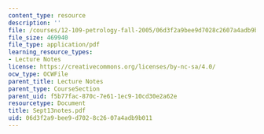 ```yaml
---
content_type: resource
description: ''
file: /courses/12-109-petrology-fall-2005/06d3f2a9bee9d7028c2607a4adb9b011_Sept13notes.pdf
file_size: 469940
file_type: application/pdf
learning_resource_types:
- Lecture Notes
license: https://creativecommons.org/licenses/by-nc-sa/4.0/
ocw_type: OCWFile
parent_title: Lecture Notes
parent_type: CourseSection
parent_uid: f5b77fac-870c-7e61-1ec9-10cd30e2a62e
resourcetype: Document
title: Sept13notes.pdf
uid: 06d3f2a9-bee9-d702-8c26-07a4adb9b011
---
```

